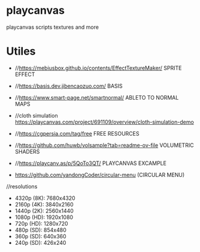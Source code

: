 # playcanvas
playcanvas scripts textures and more

# Utiles

* //https://mebiusbox.github.io/contents/EffectTextureMaker/  SPRITE EFFECT
* //https://basis.dev.jibencaozuo.com/                        BASIS
* //https://www.smart-page.net/smartnormal/                   ABLETO TO NORMAL MAPS
* //cloth simulation https://playcanvas.com/project/691109/overview/cloth-simulation-demo
* //https://cgpersia.com/tag/free FREE RESOURCES
* //https://github.com/huwb/volsample?tab=readme-ov-file VOLUMETRIC SHADERS
* //https://playcanv.as/p/5QoTo3QT/ PLAYCANVAS EXCAMPLE

* https://github.com/yandongCoder/circular-menu (CIRCULAR MENU)

//resolutions
* 4320p (8K): 7680x4320
* 2160p (4K): 3840x2160
* 1440p (2K): 2560x1440
* 1080p (HD): 1920x1080
* 720p (HD): 1280x720
* 480p (SD): 854x480
* 360p (SD): 640x360
* 240p (SD): 426x240 

